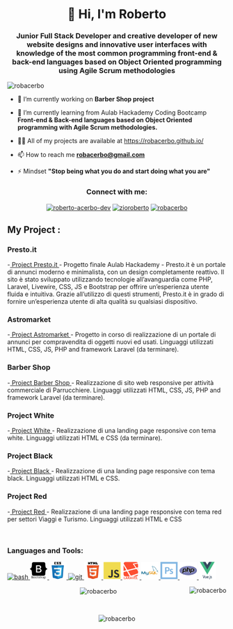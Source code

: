 <h1 align="center">👋 Hi, I'm Roberto</h1>
<h3 align="center">Junior Full Stack Developer and creative developer of new website designs and innovative user interfaces with knowledge of the most common programming front-end & back-end languages based on Object Oriented programming using Agile Scrum methodologies</h3>

<p align="left"> <img src="https://komarev.com/ghpvc/?username=robacerbo&label=Profile%20views&color=0e75b6&style=flat" alt="robacerbo" /> </p>

- 🔭 I’m currently working on **Barber Shop project**

- 🌱 I’m currently learning from Aulab Hackademy Coding Bootcamp **Front-end & Back-end languages based on Object Oriented programming with Agile Scrum methodologies.**

- 👨‍💻 All of my projects are available at https://robacerbo.github.io/

- 📫 How to reach me **robacerbo@gmail.com**

- ⚡ Mindset **"Stop being what you do and start doing what you are"**

<h3 align="center">Connect with me:</h3>
<p align="center">
<a href="https://linkedin.com/in/roberto-acerbo-dev" target="blank"><img align="center" src="https://raw.githubusercontent.com/rahuldkjain/github-profile-readme-generator/master/src/images/icons/Social/linked-in-alt.svg" alt="roberto-acerbo-dev" height="30" width="40" /></a>
<a href="https://fb.com/zioroberto" target="blank"><img align="center" src="https://raw.githubusercontent.com/rahuldkjain/github-profile-readme-generator/master/src/images/icons/Social/facebook.svg" alt="zioroberto" height="30" width="40" /></a>
<a href="https://instagram.com/robacerbo" target="blank"><img align="center" src="https://raw.githubusercontent.com/rahuldkjain/github-profile-readme-generator/master/src/images/icons/Social/instagram.svg" alt="robacerbo" height="30" width="40" /></a>
</p>

<h2 align="left">My Project : </h2>

<h3 align="left">Presto.it</h3>
-<a href="https://github.com/robacerbo/Presto.it_Hack66" target="__blank"> Project Presto.it  </a> - Progetto finale Aulab Hackademy - Presto.it è un portale di annunci moderno e minimalista, con un design completamente reattivo. Il sito è stato sviluppato utilizzando tecnologie all’avanguardia come PHP, Laravel, Livewire, CSS, JS e Bootstrap per offrire un’esperienza utente fluida e intuitiva. Grazie all’utilizzo di questi strumenti, Presto.it è in grado di fornire un’esperienza utente di alta qualità su qualsiasi dispositivo.

<h3 align="left">Astromarket</h3>
-<a href="https://github.com/robacerbo/Project-Astromarket" target="__blank"> Project Astromarket  </a> - Progetto in corso di realizzazione di un portale di annunci per compravendita di oggetti nuovi ed usati. Linguaggi utilizzati HTML, CSS, JS, PHP and framework Laravel (da terminare).

<h3 align="left">Barber Shop</h3>
-<a href="https://github.com/robacerbo/project-Barber-Shop" target="__blank"> Project Barber Shop  </a> - Realizzazione di sito web responsive per attività commerciale di Parrucchiere. Linguaggi utilizzati HTML, CSS, JS, PHP and framework Laravel (da terminare).

<h3 align="left">Project White</h3>
-<a href="https://github.com/robacerbo/project_white" target="__blank"> Project White </a> - Realizzazione di una landing page responsive con tema white. Linguaggi utilizzati HTML e CSS (da terminare).

<h3 align="left">Project Black</h3>
-<a href="https://github.com/robacerbo/project_black" target="__blank"> Project Black </a> - Realizzazione di una landing page responsive con tema black. Linguaggi utilizzati HTML e CSS.

<h3 align="left">Project Red</h3>
-<a href="https://github.com/robacerbo/project_red" target="__blank"> Project Red </a> - Realizzazione di una landing page responsive con tema red per settori Viaggi e Turismo. Linguaggi utilizzati HTML e CSS


<p>&nbsp;</p>
<h3 align="left">Languages and Tools:</h3>
<p align="left"> <a href="https://www.gnu.org/software/bash/" target="_blank" rel="noreferrer"> <img src="https://www.vectorlogo.zone/logos/gnu_bash/gnu_bash-icon.svg" alt="bash" width="40" height="40"/> </a> <a href="https://getbootstrap.com" target="_blank" rel="noreferrer"> <img src="https://raw.githubusercontent.com/devicons/devicon/master/icons/bootstrap/bootstrap-plain-wordmark.svg" alt="bootstrap" width="40" height="40"/> </a> <a href="https://www.w3schools.com/css/" target="_blank" rel="noreferrer"> <img src="https://raw.githubusercontent.com/devicons/devicon/master/icons/css3/css3-original-wordmark.svg" alt="css3" width="40" height="40"/> </a> <a href="https://git-scm.com/" target="_blank" rel="noreferrer"> <img src="https://www.vectorlogo.zone/logos/git-scm/git-scm-icon.svg" alt="git" width="40" height="40"/> </a> <a href="https://www.w3.org/html/" target="_blank" rel="noreferrer"> <img src="https://raw.githubusercontent.com/devicons/devicon/master/icons/html5/html5-original-wordmark.svg" alt="html5" width="40" height="40"/> </a> <a href="https://developer.mozilla.org/en-US/docs/Web/JavaScript" target="_blank" rel="noreferrer"> <img src="https://raw.githubusercontent.com/devicons/devicon/master/icons/javascript/javascript-original.svg" alt="javascript" width="40" height="40"/> </a> <a href="https://laravel.com/" target="_blank" rel="noreferrer"> <img src="https://raw.githubusercontent.com/devicons/devicon/master/icons/laravel/laravel-plain-wordmark.svg" alt="laravel" width="40" height="40"/> </a> <a href="https://www.mysql.com/" target="_blank" rel="noreferrer"> <img src="https://raw.githubusercontent.com/devicons/devicon/master/icons/mysql/mysql-original-wordmark.svg" alt="mysql" width="40" height="40"/> </a> <a href="https://www.photoshop.com/en" target="_blank" rel="noreferrer"> <img src="https://raw.githubusercontent.com/devicons/devicon/master/icons/photoshop/photoshop-line.svg" alt="photoshop" width="40" height="40"/> </a> <a href="https://www.php.net" target="_blank" rel="noreferrer"> <img src="https://raw.githubusercontent.com/devicons/devicon/master/icons/php/php-original.svg" alt="php" width="40" height="40"/> </a> <a href="https://vuejs.org/" target="_blank" rel="noreferrer"> <img src="https://raw.githubusercontent.com/devicons/devicon/master/icons/vuejs/vuejs-original-wordmark.svg" alt="vuejs" width="40" height="40"/> </a> </p>

<p align="center"><img align="center" src="https://github-readme-stats.vercel.app/api/top-langs?username=robacerbo&show_icons=true&locale=en&layout=compact" alt="robacerbo" /><img align="right" src="https://github-readme-stats.vercel.app/api?username=robacerbo&show_icons=true&locale=en" alt="robacerbo" /></p>

<p>&nbsp;</p>
<p align="center"><img align="center" src="https://github-readme-streak-stats.herokuapp.com/?user=robacerbo&" alt="robacerbo" width="500" height="450" /></p>

